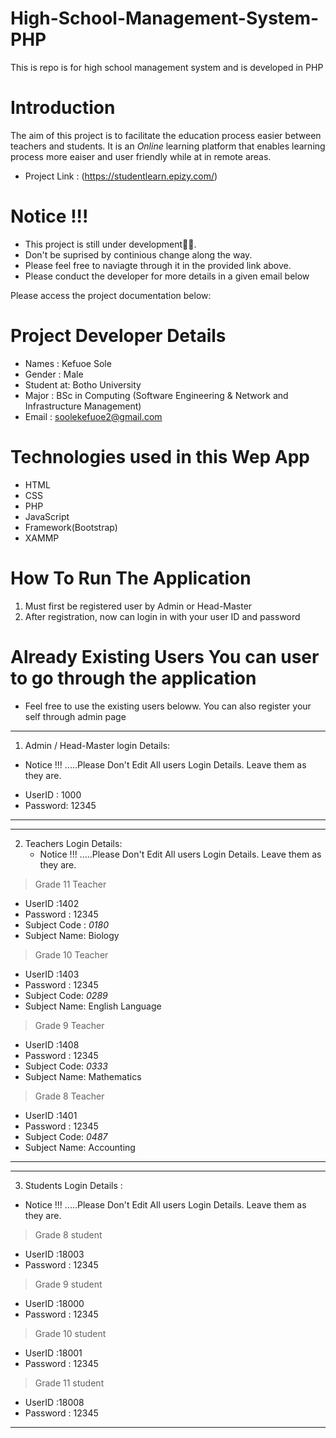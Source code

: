 # High-School-Management-System-PHP
This is repo is for high school management system and is developed in PHP

# Introduction
The aim of this project is to facilitate the education process easier between teachers and students. It is an *Online* learning platform that enables learning process more eaiser and user friendly while at in remote areas.

- Project Link : (https://studentlearn.epizy.com/)
# Notice !!!
- This project is still under development👨‍💻.
- Don't be suprised by continious change along the way.
- Please feel free to naviagte through it in the provided link above.
- Please conduct the developer for more details in a given email below

Please access the project documentation below:

# Project Developer Details
- Names     : Kefuoe Sole
- Gender    : Male
- Student at: Botho University 
- Major     : BSc in Computing (Software Engineering & Network and Infrastructure Management)
- Email     : soolekefuoe2@gmail.com


# Technologies used in this Wep App
- HTML
- CSS
- PHP
- JavaScript
- Framework(Bootstrap)
- XAMMP

# How To Run The Application
1. Must first be registered user by Admin or Head-Master
2. After registration, now can login in with your user ID and password

# Already Existing Users You can user to go through the application
- Feel free to use the existing users beloww. You can also register your self through admin page

-------------------------------------------------------
1. Admin / Head-Master login Details:
  * Notice !!! .....Please Don't Edit All users Login Details. Leave them as they are.
  - UserID : 1000
  - Password: 12345
   
--------------------------------------------------------

--------------------------------------------------------
2. Teachers Login Details: 
   * Notice !!! .....Please Don't Edit All users Login Details. Leave them as they are.
  > Grade 11 Teacher 
  - UserID  :1402
  - Password : 12345
  - Subject Code : *0180*
  - Subject Name: Biology

  > Grade 10 Teacher 
  - UserID  :1403
  - Password : 12345
  - Subject Code: *0289*
  - Subject Name: English Language

  > Grade 9 Teacher 
  - UserID  :1408
  - Password : 12345
  - Subject Code: *0333*
  - Subject Name: Mathematics

  > Grade 8 Teacher 
  - UserID  :1401
  - Password : 12345
  - Subject Code: *0487*
  - Subject Name: Accounting

--------------------------------------------------------

--------------------------------------------------------                         
3. Students Login Details :
  * Notice !!! .....Please Don't Edit All users Login Details. Leave them as they are.
  > Grade 8 student
  - UserID  :18003
  - Password : 12345

  > Grade 9 student
  - UserID  :18000
  - Password : 12345
  
  > Grade 10 student
  - UserID  :18001
  - Password : 12345
  
  > Grade 11 student
  - UserID  :18008
  - Password : 12345

--------------------------------------------------------

